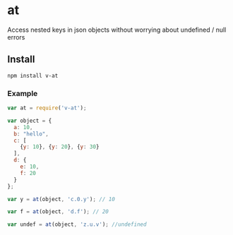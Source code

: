# at
Access nested keys in json objects without worrying about undefined / null errors

## Install
```node
npm install v-at
```

### Example

```javascript
var at = require('v-at');

var object = {
  a: 10,
  b: "hello",
  c: [
    {y: 10}, {y: 20}, {y: 30}
  ],
  d: {
    e: 10,
    f: 20
  }
};

var y = at(object, 'c.0.y'); // 10

var f = at(object, 'd.f'); // 20

var undef = at(object, 'z.u.v'); //undefined
```
